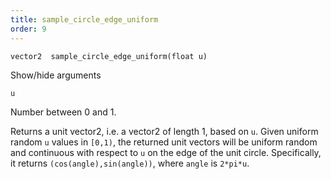 ```yaml
---
title: sample_circle_edge_uniform
order: 9
---
```

`vector2  sample_circle_edge_uniform(float u)`

Show/hide arguments

`u`

Number between 0 and 1.

Returns a unit vector2, i.e. a vector2 of length 1, based on `u`.
Given uniform random `u` values in `[0,1)`, the returned unit vectors will be
uniform random and continuous with respect to `u` on the edge of the unit circle.
Specifically, it returns `(cos(angle),sin(angle))`, where `angle` is `2*pi*u`.
